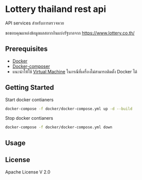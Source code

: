 # Lottery thailand rest api
API services สำหรับการตรวจหวย

ขอขอบคุณแหล่งข้อมูลผลสลากกินแบ่งรัฐบาลจาก https://www.lottery.co.th/

## Prerequisites
* [Docker](https://www.docker.com/)
* [Docker-composer](https://docs.docker.com/compose/)
* แนะนำให้ใช้ [Virtual Machine](./vm/development) ในกรณีที่เครื่องไม่สามารถติดตั้ง Docker ได้


## Getting Started
Start docker contianers
```bash
docker-compose -f docker/docker-compose.yml up -d --build
```

Stop docker contianers
```bash
docker-compose -f docker/docker-compose.yml down
```

## Usage


## License
Apache License V 2.0
